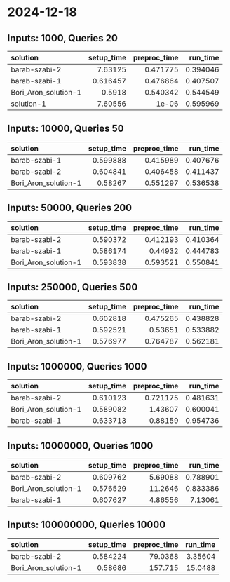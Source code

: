 # 2024-12-18

## Inputs: 1000, Queries 20

| solution             |   setup_time |   preproc_time |   run_time |
|:---------------------|-------------:|---------------:|-----------:|
| barab-szabi-2        |     7.63125  |       0.471775 |   0.394046 |
| barab-szabi-1        |     0.616457 |       0.476864 |   0.407507 |
| Bori_Aron_solution-1 |     0.5918   |       0.540342 |   0.544549 |
| solution-1           |     7.60556  |       1e-06    |   0.595969 |

## Inputs: 10000, Queries 50

| solution             |   setup_time |   preproc_time |   run_time |
|:---------------------|-------------:|---------------:|-----------:|
| barab-szabi-1        |     0.599888 |       0.415989 |   0.407676 |
| barab-szabi-2        |     0.604841 |       0.406458 |   0.411437 |
| Bori_Aron_solution-1 |     0.58267  |       0.551297 |   0.536538 |

## Inputs: 50000, Queries 200

| solution             |   setup_time |   preproc_time |   run_time |
|:---------------------|-------------:|---------------:|-----------:|
| barab-szabi-2        |     0.590372 |       0.412193 |   0.410364 |
| barab-szabi-1        |     0.586174 |       0.44932  |   0.444783 |
| Bori_Aron_solution-1 |     0.593838 |       0.593521 |   0.550841 |

## Inputs: 250000, Queries 500

| solution             |   setup_time |   preproc_time |   run_time |
|:---------------------|-------------:|---------------:|-----------:|
| barab-szabi-2        |     0.602818 |       0.475265 |   0.438828 |
| barab-szabi-1        |     0.592521 |       0.53651  |   0.533882 |
| Bori_Aron_solution-1 |     0.576977 |       0.764787 |   0.562181 |

## Inputs: 1000000, Queries 1000

| solution             |   setup_time |   preproc_time |   run_time |
|:---------------------|-------------:|---------------:|-----------:|
| barab-szabi-2        |     0.610123 |       0.721175 |   0.481631 |
| Bori_Aron_solution-1 |     0.589082 |       1.43607  |   0.600041 |
| barab-szabi-1        |     0.633713 |       0.88159  |   0.954736 |

## Inputs: 10000000, Queries 1000

| solution             |   setup_time |   preproc_time |   run_time |
|:---------------------|-------------:|---------------:|-----------:|
| barab-szabi-2        |     0.609762 |        5.69088 |   0.788901 |
| Bori_Aron_solution-1 |     0.576529 |       11.2646  |   0.833386 |
| barab-szabi-1        |     0.607627 |        4.86556 |   7.13061  |

## Inputs: 100000000, Queries 10000

| solution             |   setup_time |   preproc_time |   run_time |
|:---------------------|-------------:|---------------:|-----------:|
| barab-szabi-2        |     0.584224 |        79.0368 |    3.35604 |
| Bori_Aron_solution-1 |     0.58686  |       157.715  |   15.0488  |